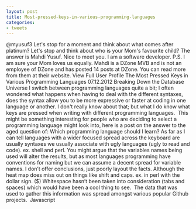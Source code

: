 ```yaml
---
layout: post
title: Most-pressed-keys-in-various-programming-languages
categories:
- tweets
---
```

@myusuf3
Let's stop for a moment and think about what comes after platinum? Let's stop and think about who is your Mom's favourite child? The answer is Mahdi Yusuf. Nice to meet you. I am a software developer.  P.S. I am sure your Mom loves us equally.  Mahdi is a DZone MVB and is not an employee of DZone and has posted 14 posts at DZone. You can read more from them at their website. View Full User Profile
The Most Pressed Keys in Various Programming Languages
07.12.2012
Breaking Down the Database Universe
I switch between programming languages quite a bit; I often wondered  what happens when having to deal with the different syntaxes, does the  syntax allow you to be more expressive or faster at coding in one  language or another. I don't really know about that; but what I do know  what keys are pressed when writing with different programming  languages. 
This might be something interesting for people who are deciding to select a programming language might look into, here is a post on the answer to the aged question of: Which programming language should I learn?
As far as I can tell languages with a wider focused spread across the keyboard are usually syntaxes we usually associate with ugly languages (ugly to read and code). ex. shell and perl.
You might argue that the variables names being used will alter the  results, but as most languages programming have conventions for naming  but we can assume a decent spread for variable names. I don’t offer  conclusions, just poorly layout the facts. Although the heat map does  miss out on things like shift and caps. ex. in perl with the dollar sign. ($)
Whitespace hasn’t been taken into consideration (tabs and spaces) which would have been a cool thing to see. 
The data that was used to gather this information was spread amongst various popular Github projects. 
Javascript
